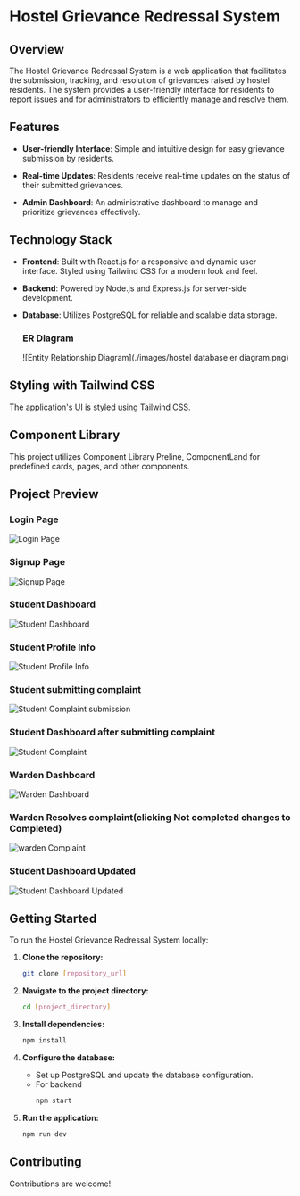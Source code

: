 # Hostel Grievance Redressal System

## Overview

The Hostel Grievance Redressal System is a web application that facilitates the submission, tracking, and resolution of grievances raised by hostel residents. The system provides a user-friendly interface for residents to report issues and for administrators to efficiently manage and resolve them.

## Features

- **User-friendly Interface**: Simple and intuitive design for easy grievance submission by residents.
  
- **Real-time Updates**: Residents receive real-time updates on the status of their submitted grievances.

- **Admin Dashboard**: An administrative dashboard to manage and prioritize grievances effectively.

## Technology Stack

- **Frontend**: Built with React.js for a responsive and dynamic user interface. Styled using Tailwind CSS for a modern look and feel.

- **Backend**: Powered by Node.js and Express.js for server-side development.

- **Database**: Utilizes PostgreSQL for reliable and scalable data storage.
  ### ER Diagram
  
  ![Entity Relationship Diagram](./images/hostel database er diagram.png)

## Styling with Tailwind CSS

The application's UI is styled using Tailwind CSS.

## Component Library

This project utilizes Component Library Preline, ComponentLand for predefined cards, pages, and other components. 

## Project Preview

### Login Page

![Login Page](./images/login(1).png)

### Signup Page

![Signup Page](./images/signup(2).png)

### Student Dashboard

![Student Dashboard](./images/studentDashboard(3).png)

### Student Profile Info

![Student Profile Info](./images/studentAccountInfo(9).png)

### Student submitting complaint

![Student Complaint submission](./images/createComplaint(4).png)

### Student Dashboard after submitting complaint

![Student Complaint](./images/studentComplaint(5).png)

### Warden Dashboard 

![Warden Dashboard](./images/wardenDashboard(6).png)

### Warden Resolves complaint(clicking Not completed changes to Completed)

![warden Complaint](./images/wardenResolvedComplaint(7).png)

### Student Dashboard Updated

![Student Dashboard Updated](./images/studentDashboardUpdated(8).png)

## Getting Started

To run the Hostel Grievance Redressal System locally:

1. **Clone the repository:**
    ```bash
    git clone [repository_url]
    ```

2. **Navigate to the project directory:**
    ```bash
    cd [project_directory]
    ```

3. **Install dependencies:**
    ```bash
    npm install
    ```

4. **Configure the database:**
    - Set up PostgreSQL and update the database configuration.
    - For backend
      ```bash
      npm start
      ```
  
5. **Run the application:**
    ```bash
    npm run dev
    ```

## Contributing

Contributions are welcome! 



